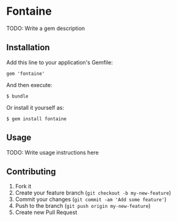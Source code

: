 # Fontaine

TODO: Write a gem description

## Installation

Add this line to your application's Gemfile:

    gem 'fontaine'

And then execute:

    $ bundle

Or install it yourself as:

    $ gem install fontaine

## Usage

TODO: Write usage instructions here

## Contributing

1. Fork it
2. Create your feature branch (`git checkout -b my-new-feature`)
3. Commit your changes (`git commit -am 'Add some feature'`)
4. Push to the branch (`git push origin my-new-feature`)
5. Create new Pull Request
